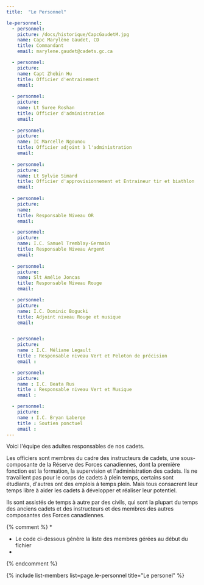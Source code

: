 ```yaml
---
title:  "Le Personnel"  

le-personnel:
  - personnel:
    picture: /docs/historique/CapcGaudetM.jpg
    name: Capc Marylène Gaudet, CD
    title: Commandant
    email: marylene.gaudet@cadets.gc.ca

  - personnel:
    picture: 
    name: Capt Zhebin Hu
    title: Officier d'entrainement
    email:
    
  - personnel:
    picture: 
    name: Lt Suree Roshan
    title: Officier d'administration
    email:
    
  - personnel:
    picture: 
    name: IC Marcelle Ngounou
    title: Officier adjoint à l'administration
    email:
    
  - personnel:
    picture: 
    name: Lt Sylvie Simard
    title: Officier d'approvisionnement et Entraineur tir et biathlon
    email: 
  
  - personnel:
    picture: 
    name: 
    title: Responsable Niveau OR
    email:

  - personnel:
    picture: 
    name: I.C. Samuel Tremblay-Germain
    title: Responsable Niveau Argent
    email: 
  
  - personnel:
    picture: 
    name: Slt Amélie Joncas
    title: Responsable Niveau Rouge
    email:

  - personnel:
    picture: 
    name: I.C. Dominic Bogucki
    title: Adjoint niveau Rouge et musique
    email:


  - personnel:
    picture:
    name : I.C. Méliane Legault
    title : Responsable niveau Vert et Peloton de précision
    email :

  - personnel:
    picture:
    name : I.C. Beata Rus
    title : Responsable niveau Vert et Musique
    email :

  - personnel:
    picture:
    name : I.C. Bryan Laberge
    title : Soutien ponctuel
    email :
---
```


Voici l'équipe des adultes responsables de nos cadets.

Les officiers sont membres du cadre des instructeurs de cadets, une sous-composante de la Réserve des Forces canadiennes, dont la première fonction est la formation, la supervision et l'administration des cadets. Ils ne travaillent pas pour le corps de cadets à plein temps, certains sont étudiants, d'autres ont des emplois à temps plein. Mais tous consacrent leur temps libre à aider les cadets à développer et réaliser leur potentiel.

Ils sont assistés de temps à autre par des civils, qui sont la plupart du temps des anciens cadets et des instructeurs et des membres des autres composantes des Forces canadiennes.




{% comment %}
*
*  Le code ci-dessous génêre la liste des membres gérées au début du fichier
*
{% endcomment %}

{% include list-members list=page.le-personnel title="Le personel" %}
